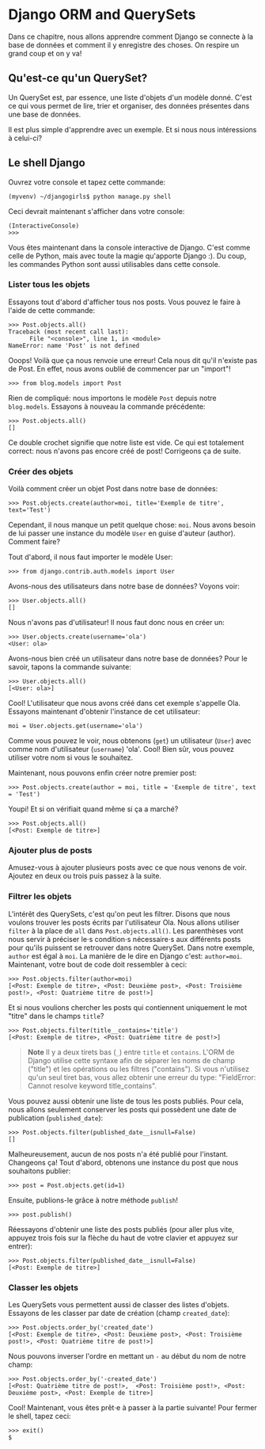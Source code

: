 # Django ORM and QuerySets

Dans ce chapitre, nous allons apprendre comment Django se connecte à la base de données et comment il y enregistre des choses. On respire un grand coup et on y va!

## Qu'est-ce qu'un QuerySet?

Un QuerySet est, par essence, une liste d'objets d'un modèle donné. C'est ce qui vous permet de lire, trier et organiser, des données présentes dans une base de données.

Il est plus simple d'apprendre avec un exemple. Et si nous nous intéressions à celui-ci?

## Le shell Django

Ouvrez votre console et tapez cette commande:

    (myvenv) ~/djangogirls$ python manage.py shell
    

Ceci devrait maintenant s'afficher dans votre console:

    (InteractiveConsole)
    >>>
    

Vous êtes maintenant dans la console interactive de Django. C'est comme celle de Python, mais avec toute la magie qu'apporte Django :). Du coup, les commandes Python sont aussi utilisables dans cette console.

### Lister tous les objets

Essayons tout d'abord d'afficher tous nos posts. Vous pouvez le faire à l'aide de cette commande:

    >>> Post.objects.all()
    Traceback (most recent call last):
          File "<console>", line 1, in <module>
    NameError: name 'Post' is not defined
    

Ooops! Voilà que ça nous renvoie une erreur! Cela nous dit qu'il n'existe pas de Post. En effet, nous avons oublié de commencer par un "import"!

    >>> from blog.models import Post
    

Rien de compliqué: nous importons le modèle `Post` depuis notre `blog.models`. Essayons à nouveau la commande précédente:

    >>> Post.objects.all()
    []
    

Ce double crochet signifie que notre liste est vide. Ce qui est totalement correct: nous n'avons pas encore créé de post! Corrigeons ça de suite.

### Créer des objets

Voilà comment créer un objet Post dans notre base de données:

    >>> Post.objects.create(author=moi, title='Exemple de titre', text='Test')
    

Cependant, il nous manque un petit quelque chose: `moi`. Nous avons besoin de lui passer une instance du modèle `User` en guise d'auteur (author). Comment faire?

Tout d'abord, il nous faut importer le modèle User:

    >>> from django.contrib.auth.models import User
    

Avons-nous des utilisateurs dans notre base de données? Voyons voir:

    >>> User.objects.all()
    []
    

Nous n'avons pas d'utilisateur! Il nous faut donc nous en créer un:

    >>> User.objects.create(username='ola')
    <User: ola>
    

Avons-nous bien créé un utilisateur dans notre base de données? Pour le savoir, tapons la commande suivante:

    >>> User.objects.all()
    [<User: ola>]
    

Cool! L'utilisateur que nous avons créé dans cet exemple s'appelle Ola. Essayons maintenant d'obtenir l'instance de cet utilisateur:

    moi = User.objects.get(username='ola')
    

Comme vous pouvez le voir, nous obtenons (`get`) un utilisateur (`User`) avec comme nom d'utilisateur (`username`) 'ola'. Cool! Bien sûr, vous pouvez utiliser votre nom si vous le souhaitez.

Maintenant, nous pouvons enfin créer notre premier post:

    >>> Post.objects.create(author = moi, title = 'Exemple de titre', text = 'Test')
    

Youpi! Et si on vérifiait quand même si ça a marché?

    >>> Post.objects.all()
    [<Post: Exemple de titre>]
    

### Ajouter plus de posts

Amusez-vous à ajouter plusieurs posts avec ce que nous venons de voir. Ajoutez en deux ou trois puis passez à la suite.

### Filtrer les objets

L'intérêt des QuerySets, c'est qu'on peut les filtrer. Disons que nous voulons trouver les posts écrits par l'utilisateur Ola. Nous allons utiliser `filter` à la place de `all` dans `Post.objects.all()`. Les parenthèses vont nous servir à préciser le⋅s condition⋅s nécessaire⋅s aux différents posts pour qu'ils puissent se retrouver dans notre QuerySet. Dans notre exemple, `author` est égal à `moi`. La manière de le dire en Django c'est: `author=moi`. Maintenant, votre bout de code doit ressembler à ceci:

    >>> Post.objects.filter(author=moi)
    [<Post: Exemple de titre>, <Post: Deuxième post>, <Post: Troisième post!>, <Post: Quatrième titre de post!>]
    

Et si nous voulions chercher les posts qui contiennent uniquement le mot "titre" dans le champs `title`?

    >>> Post.objects.filter(title__contains='title')
    [<Post: Exemple de titre>, <Post: Quatrième titre de post!>]
    

> **Note** Il y a deux tirets bas (`_`) entre `title` et `contains`. L'ORM de Django utilise cette syntaxe afin de séparer les noms de champ ("title") et les opérations ou les filtres ("contains"). Si vous n'utilisez qu'un seul tiret bas, vous allez obtenir une erreur du type: "FieldError: Cannot resolve keyword title_contains".

Vous pouvez aussi obtenir une liste de tous les posts publiés. Pour cela, nous allons seulement conserver les posts qui possèdent une date de publication (`published_date`):

    >>> Post.objects.filter(published_date__isnull=False)
    []
    

Malheureusement, aucun de nos posts n'a été publié pour l'instant. Changeons ça! Tout d'abord, obtenons une instance du post que nous souhaitons publier:

    >>> post = Post.objects.get(id=1)
    

Ensuite, publions-le grâce à notre méthode `publish`!

    >>> post.publish()
    

Réessayons d'obtenir une liste des posts publiés (pour aller plus vite, appuyez trois fois sur la flèche du haut de votre clavier et appuyez sur entrer):

    >>> Post.objects.filter(published_date__isnull=False)
    [<Post: Exemple de titre>]
    

### Classer les objets

Les QuerySets vous permettent aussi de classer des listes d'objets. Essayons de les classer par date de création (champ `created_date`):

    >>> Post.objects.order_by('created_date')
    [<Post: Exemple de titre>, <Post: Deuxième post>, <Post: Troisième post!>, <Post: Quatrième titre de post!>]
    

Nous pouvons inverser l'ordre en mettant un `-` au début du nom de notre champ:

    >>> Post.objects.order_by('-created_date')
    [<Post: Quatrième titre de post!>,  <Post: Troisième post!>, <Post: Deuxième post>, <Post: Exemple de titre>]
    

Cool! Maintenant, vous êtes prêt⋅e à passer à la partie suivante! Pour fermer le shell, tapez ceci:

    >>> exit()
    $
